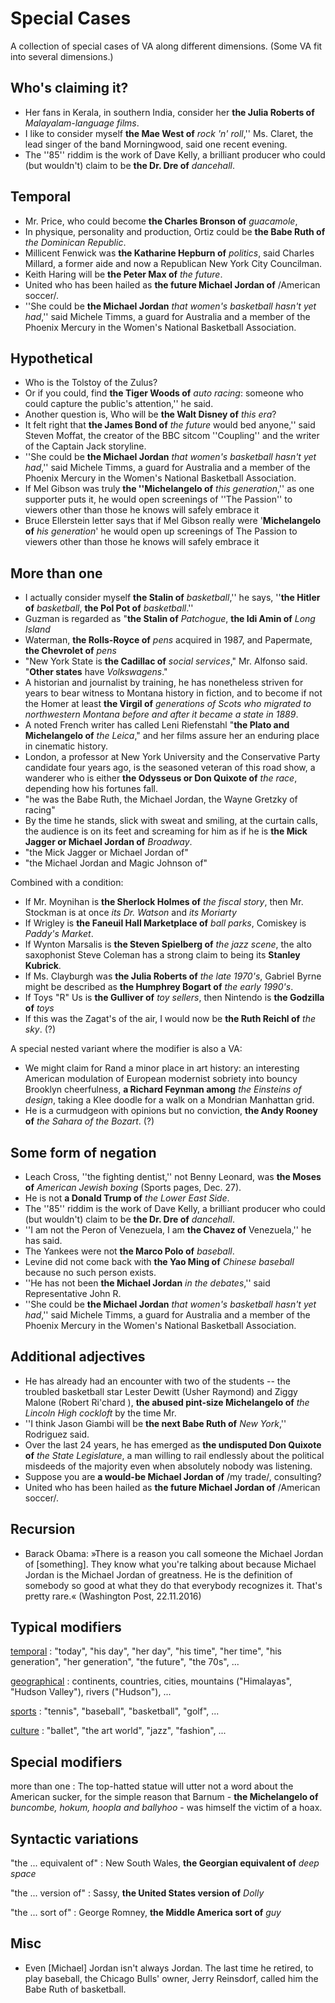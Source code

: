 Special Cases
=============

A collection of special cases of VA along different dimensions. (Some VA
fit into several dimensions.)

<!--

  Often we have several examples for each case. We probably should
  reduce that to a few cases each that show the diversity. Please do
  not remove such (proper) examples but comment them out.

  -->

Who's claiming it?
-------------------

-   Her fans in Kerala, in southern India, consider her **the Julia
    Roberts of** *Malayalam-language films*.
-   I like to consider myself **the Mae West of** *rock 'n' roll*,''
    Ms. Claret, the lead singer of the band Morningwood, said one recent
    evening.
-   The ''85'' riddim is the work of Dave Kelly, a brilliant
    producer who could (but wouldn't) claim to be **the Dr. Dre of**
    *dancehall*.

Temporal
--------

- Mr. Price, who could become **the Charles Bronson of** *guacamole*,
- In physique, personality and production, Ortiz could be **the Babe
  Ruth of** *the Dominican Republic*.
- Millicent Fenwick was **the Katharine Hepburn of** *politics*, said
  Charles Millard, a former aide and now a Republican New York City
  Councilman.
- Keith Haring will be **the Peter Max of** *the future*.
- United who has been hailed as **the future Michael Jordan of**
  /American soccer/.
- ''She could be **the Michael Jordan** *that women's basketball
  hasn't yet had*,'' said Michele Timms, a guard for Australia and a
  member of the Phoenix Mercury in the Women's National Basketball
  Association.

Hypothetical
------------

- Who is the Tolstoy of the Zulus?
- Or if you could, find **the Tiger Woods of** *auto racing*: someone
  who could capture the public's attention,'' he said.
- Another question is, Who will be **the Walt Disney of** *this era*?
- It felt right that **the James Bond of** *the future* would bed
  anyone,'' said Steven Moffat, the creator of the BBC sitcom
  ''Coupling'' and the writer of the Captain Jack storyline.
- ''She could be **the Michael Jordan** *that women's basketball
  hasn't yet had*,'' said Michele Timms, a guard for Australia and a
  member of the Phoenix Mercury in the Women's National Basketball
  Association.
- If Mel Gibson was truly **the ''Michelangelo of** *this
  generation*,'' as one supporter puts it, he would open screenings of
  ''The Passion'' to viewers other than those he knows will safely
  embrace it
- Bruce Ellerstein letter says that if Mel Gibson really were
  '**Michelangelo of** *his generation*' he would open up screenings
  of The Passion to viewers other than those he knows will safely
  embrace it

More than one
-------------

- I actually consider myself **the Stalin of** *basketball*,'' he
  says, ''**the Hitler of** *basketball*, **the Pol Pot of**
  *basketball*.''
- Guzman is regarded as "**the Stalin of** *Patchogue*, **the Idi Amin
  of** *Long Island*
- Waterman, **the Rolls-Royce of** *pens* acquired in 1987, and
  Papermate, **the Chevrolet of** *pens*
- "New York State is **the Cadillac of** *social services*,"
  Mr. Alfonso said. "**Other states** have *Volkswagens*."
- A historian and journalist by training, he has nonetheless striven
  for years to bear witness to Montana history in fiction, and to
  become if not the Homer at least **the Virgil of** *generations of
  Scots who migrated to northwestern Montana before and after it
  became a state in 1889*.
- A noted French writer has called Leni Riefenstahl "**the Plato and
  Michelangelo of** *the Leica*," and her films assure her an enduring
  place in cinematic history.
- London, a professor at New York University and the Conservative
  Party candidate four years ago, is the seasoned veteran of this road
  show, a wanderer who is either **the Odysseus or Don Quixote of**
  *the race*, depending how his fortunes fall.
- "he was the Babe Ruth, the Michael Jordan, the Wayne Gretzky of
  racing"
- By the time he stands, slick with sweat and smiling, at the curtain
  calls, the audience is on its feet and screaming for him as if he is
  **the Mick Jagger or Michael Jordan of** *Broadway*.
- "the Mick Jagger or Michael Jordan of"
- "the Michael Jordan and Magic Johnson of"

Combined with a condition:
- If Mr. Moynihan is **the Sherlock Holmes of** *the fiscal story*,
  then Mr. Stockman is at once *its Dr. Watson* and *its Moriarty*
- If Wrigley is **the Faneuil Hall Marketplace of** *ball parks*,
  Comiskey is *Paddy's Market*.
- If Wynton Marsalis is **the Steven Spielberg of** *the jazz scene*,
  the alto saxophonist Steve Coleman has a strong claim to being its
  **Stanley Kubrick**.
- If Ms. Clayburgh was **the Julia Roberts of** *the late 1970's*,
  Gabriel Byrne might be described as **the Humphrey Bogart of** *the
  early 1990's*.
- If Toys "R" Us is **the Gulliver of** *toy sellers*, then Nintendo
  is **the Godzilla of** *toys*
- If this was the Zagat's of the air, I would now be **the Ruth Reichl
  of** *the sky*. (?) <!-- is this one? if so, highlight source+modifier -->

A special nested variant where the modifier is also a VA:
- We might claim for Rand a minor place in art history: an interesting
  American modulation of European modernist sobriety into bouncy
  Brooklyn cheerfulness, **a Richard Feynman among** *the Einsteins of
  design*, taking a Klee doodle for a walk on a Mondrian Manhattan
  grid.
- He is a curmudgeon with opinions but no conviction, **the Andy
  Rooney of** *the Sahara of the Bozart*. (?)

Some form of negation
---------------------

- Leach Cross, ''the fighting dentist,'' not Benny Leonard, was **the
  Moses of** *American Jewish boxing* (Sports pages, Dec. 27).
- He is not **a Donald Trump of** *the Lower East Side*.
- The ''85'' riddim is the work of Dave Kelly, a brilliant producer
  who could (but wouldn't) claim to be **the Dr. Dre of** *dancehall*.
- ''I am not the Peron of Venezuela, I am **the Chavez of**
  Venezuela,'' he has said.
- The Yankees were not **the Marco Polo of** *baseball*.
- Levine did not come back with **the Yao Ming of** *Chinese baseball*
  because no such person exists.
- ''He has not been **the Michael Jordan** *in the debates*,'' said
  Representative John R.
- ''She could be **the Michael Jordan** *that women's basketball
  hasn't yet had*,'' said Michele Timms, a guard for Australia and a
  member of the Phoenix Mercury in the Women's National Basketball
  Association.

Additional adjectives
---------------------

- He has already had an encounter with two of the students -- the
  troubled basketball star Lester Dewitt (Usher Raymond) and Ziggy
  Malone (Robert Ri'chard ), **the abused pint-size Michelangelo of**
  *the Lincoln High cockloft* by the time Mr.
- ''I think Jason Giambi will be **the next Babe Ruth of** *New
  York*,'' Rodriguez said.
- Over the last 24 years, he has emerged as **the undisputed Don
  Quixote of** *the State Legislature*, a man willing to rail
  endlessly about the political misdeeds of the majority even when
  absolutely nobody was listening.
- Suppose you are **a would-be Michael Jordan of** /my trade/,
  consulting?
- United who has been hailed as **the future Michael Jordan of**
  /American soccer/.

Recursion
---------

- Barack Obama: »There is a reason you call someone the Michael Jordan
  of \[something\]. They know what you're talking about because
  Michael Jordan is the Michael Jordan of greatness. He is the
  definition of somebody so good at what they do that everybody
  recognizes it. That's pretty rare.« (Washington Post, 22.11.2016)

Typical modifiers
-----------------

[temporal](theof/humans/statistics.md#today)
:   "today", "his day", "her day", "his time", "her time", "his
    generation", "her generation", "the future", "the 70s", ...

[geographical](theof/humans/statistics.md#country)
:   continents, countries, cities, mountains ("Himalayas", "Hudson
    Valley"), rivers ("Hudson"), ...

[sports](theof/humans/statistics.md#sports)
:   "tennis", "baseball", "basketball", "golf", ...

[culture](theof/humans/statistics.md#culture)
:   "ballet", "the art world", "jazz", "fashion", ...


Special modifiers
-----------------

more than one
:   The top-hatted statue will utter not a word about the American
    sucker, for the simple reason that Barnum - **the Michelangelo
    of** *buncombe, hokum, hoopla and ballyhoo* - was himself the
    victim of a hoax.


Syntactic variations
--------------------

"the ... equivalent of"
:    New South Wales, **the Georgian equivalent of** *deep space* <!-- is this a VA at all? -->

"the ... version of"
:    Sassy, **the United States version of** *Dolly* 

"the ... sort of"
:    George Romney, **the Middle America sort of** *guy* <!-- is this a VA at all? -->

Misc
----

- Even \[Michael\] Jordan isn't always Jordan. The last time he
  retired, to play baseball, the Chicago Bulls' owner, Jerry
  Reinsdorf, called him the Babe Ruth of basketball.
